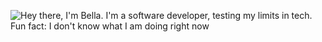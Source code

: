 ![Hey there, I'm Bella. I'm a software developer, testing my limits in tech. Fun fact: I don't know what I am doing right now](https://i.pinimg.com/originals/ce/2b/78/ce2b78a05838ef311c0868bb2fca0494.gif)
<!--
### Hi there 👋


**bellangowi/bellangowi** is a ✨ _special_ ✨ repository because its `README.md` (this file) appears on your GitHub profile.

Here are some ideas to get you started:

- 🔭 I’m currently working on ...
- 🌱 I’m currently learning ...
- 👯 I’m looking to collaborate on ...
- 🤔 I’m looking for help with ...
- 💬 Ask me about ...
- 📫 How to reach me: ...
- 😄 Pronouns: ...
- ⚡ Fun fact: ...
-->
